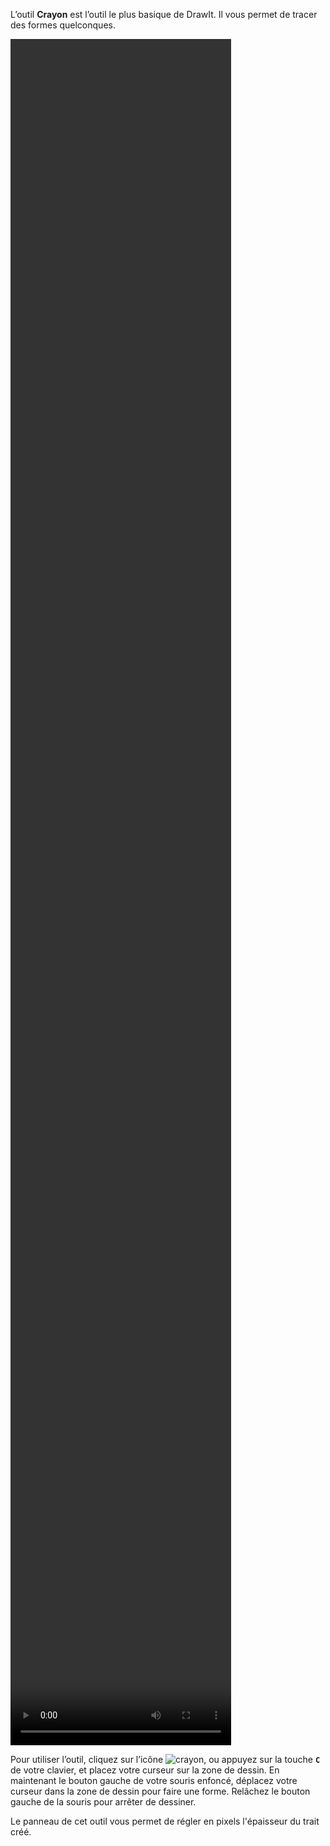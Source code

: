 L’outil **Crayon** est l’outil le plus basique de DrawIt. Il vous permet de tracer des formes quelconques. 

<video width="70%" height="70%" class="doc-fig" autoplay loop>
    <source src="/assets/crayon_trctd.webm" type="video/webm">
</video>

Pour utiliser l’outil, cliquez sur l’icône ![crayon](/assets/sidebar-icons/gimp-tool-pencil.png), ou appuyez sur la touche **`C`** de votre clavier, et placez votre curseur sur la zone de dessin. En maintenant le bouton gauche de votre souris enfoncé, déplacez votre curseur dans la zone de dessin pour faire une forme. Relâchez le bouton gauche de la souris pour arrêter de dessiner.

Le panneau de cet outil vous permet de régler en pixels l'épaisseur du trait créé. 
